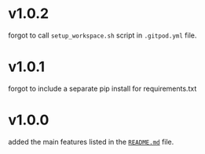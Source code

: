 # v1.0.2
forgot to call `setup_workspace.sh` script in `.gitpod.yml` file.

# v1.0.1
forgot to include a separate pip install for requirements.txt

# v1.0.0
added the main features listed in the [`README.md`](README.md) file.
